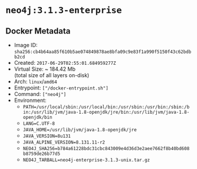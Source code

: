 # `neo4j:3.1.3-enterprise`

## Docker Metadata

- Image ID: `sha256:cb4b64aa85f610b5ae074849878ae8bfa09c9e83f1a990f5150f43c62bdbb2cd`
- Created: `2017-06-29T02:55:01.684959277Z`
- Virtual Size: ~ 184.42 Mb  
  (total size of all layers on-disk)
- Arch: `linux`/`amd64`
- Entrypoint: `["/docker-entrypoint.sh"]`
- Command: `["neo4j"]`
- Environment:
  - `PATH=/usr/local/sbin:/usr/local/bin:/usr/sbin:/usr/bin:/sbin:/bin:/usr/lib/jvm/java-1.8-openjdk/jre/bin:/usr/lib/jvm/java-1.8-openjdk/bin`
  - `LANG=C.UTF-8`
  - `JAVA_HOME=/usr/lib/jvm/java-1.8-openjdk/jre`
  - `JAVA_VERSION=8u131`
  - `JAVA_ALPINE_VERSION=8.131.11-r2`
  - `NEO4J_SHA256=b784a61228bdc31cbc843009e4d36d3e2aee7662f8b40bd608b8759de26b77d5`
  - `NEO4J_TARBALL=neo4j-enterprise-3.1.3-unix.tar.gz`

